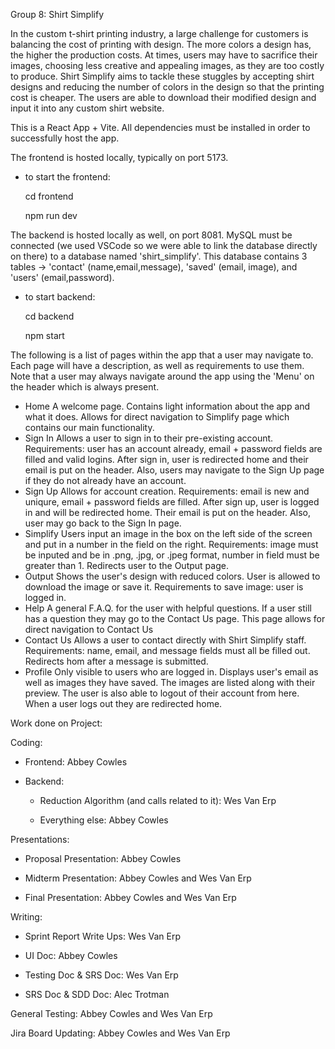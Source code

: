 Group 8: Shirt Simplify


In the custom t-shirt printing industry, a large challenge for customers is balancing the cost of printing with design. The more colors a design has, 
the higher the production costs. At times, users may have to sacrifice their images, choosing less creative and appealing images, as they are too costly 
to produce. Shirt Simplify aims to tackle these stuggles by accepting shirt designs and reducing the number of colors in the design so that the printing
cost is cheaper. The users are able to download their modified design and input it into any custom shirt website.


This is a React App + Vite. All dependencies must be installed in order to successfully host the app.


The frontend is hosted locally, typically on port 5173. 

  - to start the frontend:

    cd frontend
    
    npm run dev

    
The backend is hosted locally as well, on port 8081. MySQL must be connected (we used VSCode so we were able to link the database directly on there) to 
a database named 'shirt_simplify'. This database contains 3 tables -> 'contact' (name,email,message), 'saved' (email, image), and 'users' 
(email,password).

  - to start backend:
    
    cd backend
    
    npm start
    

The following is a list of pages within the app that a user may navigate to. Each page will have a description, as well as requirements to use them. Note
that a user may always navigate around the app using the 'Menu' on the header which is always present.

  - Home
    A welcome page. Contains light information about the app and what it does. Allows for direct navigation to Simplify page which contains our main
    functionality. 
  - Sign In
    Allows a user to sign in to their pre-existing account. Requirements: user has an account already, email + password fields are filled and valid logins.
    After sign in, user is redirected home and their email is put on the header. Also, users may navigate to the Sign Up page if they do not already have
    an account.
  - Sign Up
    Allows for account creation. Requirements: email is new and uniqure, email + password fields are filled. After sign up, user is logged in and will be
    redirected home. Their email is put on the header. Also, user may go back to the Sign In page.
  - Simplify
    Users input an image in the box on the left side of the screen and put in a number in the field on the right. Requirements: image must be inputed and
    be in .png, .jpg, or .jpeg format, number in field must be greater than 1. Redirects user to the Output page.
  - Output
    Shows the user's design with reduced colors. User is allowed to download the image or save it. Requirements to save image: user is logged in.
  - Help
    A general F.A.Q. for the user with helpful questions. If a user still has a question they may go to the Contact Us page. This page allows for direct
    navigation to Contact Us
  - Contact Us
    Allows a user to contact directly with Shirt Simplify staff. Requirements: name, email, and message fields must all be filled out. Redirects hom after
    a message is submitted.
  - Profile
    Only visible to users who are logged in. Displays user's email as well as images they have saved. The images are listed along with their preview. The
    user is also able to logout of their account from here. When a user logs out they are redirected home.

Work done on Project:

Coding:
  - Frontend: Abbey Cowles
    
  - Backend:
    
    - Reduction Algorithm (and calls related to it): Wes Van Erp
      
    - Everything else: Abbey Cowles
      
Presentations:
  - Proposal Presentation: Abbey Cowles
    
  - Midterm Presentation: Abbey Cowles and Wes Van Erp
    
  - Final Presentation: Abbey Cowles and Wes Van Erp
    
Writing:
  - Sprint Report Write Ups: Wes Van Erp
    
  - UI Doc: Abbey Cowles
    
  - Testing Doc & SRS Doc: Wes Van Erp
    
  - SRS Doc & SDD Doc: Alec Trotman
    
General Testing: Abbey Cowles and Wes Van Erp
  
Jira Board Updating: Abbey Cowles and Wes Van Erp
